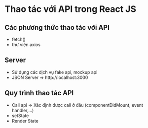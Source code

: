 # Thao tác với API trong React JS

## Các phương thức thao tác với API

- fetch()
- thư viện axios

## Server

- Sử dụng các dịch vụ fake api, mockup api
- JSON Server => http://localhost:3000

## Quy trình thao tác API

- Call api => Xác định được call ở đâu (componentDidMount, event handler,...)
- setState
- Render State
